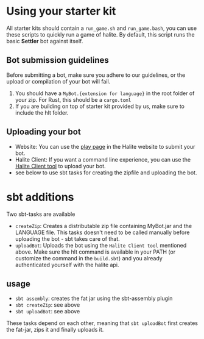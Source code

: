 # Using your starter kit

All starter kits should contain a `run_game.sh` and `run_game.bash`, you can use these scripts to quickly run a game of halite. By default, this script runs the basic __Settler__ bot against itself.

## Bot submission guidelines

Before submitting a bot, make sure you adhere to our guidelines, or the upload or compilation of your bot will fail.

1. You should have a `MyBot.{extension for language}` in the root folder of your zip. For Rust, this should be a `cargo.toml`
2. If you are building on top of starter kit provided by us, make sure to include the hlt folder.

## Uploading your bot

* Website: You can use the [play page](https://halite.io/play-programming-challenge) in the Halite website to submit your bot.
* Halite Client: If you want a command line experience, you can use the [Halite Client tool](https://halite.io/learn-programming-challenge/halite-cli-and-tools/halite-client-tools) to upload your bot.
* see below to use sbt tasks for creating the zipfile and uploading the bot.


# sbt additions

Two sbt-tasks are available
* `createZip`: Creates a distributable zip file containing MyBot.jar and the LANGUAGE file. This tasks doesn't need to be called manually before uploading the bot - sbt takes care of that.
* `uploadBot`: Uploads the bot using the `Halite Client tool` mentioned above. Make sure the hlt command is available in your PATH (or customize the command in the `build.sbt`) and you already authenticated yourself with the halite api.

## usage
* `sbt assembly`: creates the fat jar using the sbt-assembly plugin
* `sbt createZip`: see above
* `sbt uploadBot`: see above

These tasks depend on each other, meaning that `sbt uploadBot` first creates the fat-jar, zips it and finally uploads it.